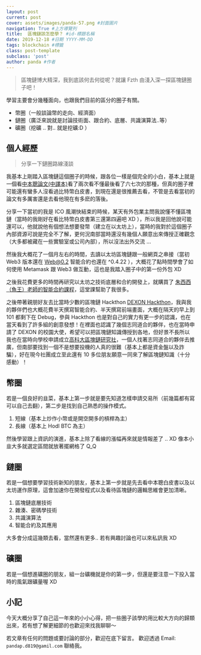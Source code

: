```yaml
---
layout: post 
current: post
cover: assets/images/panda-57.png #封面圖片
navigation: True #上方導覽列
title:  區塊鏈該怎麼學？ #id-標題名稱
date: 2019-12-18 #日期 YYYY-MM-DD 
tags: blockchain #標籤
class: post-template 
subclass: 'post' 
author: panda #作者 
---
```


> 區塊鏈博大精深，我到底該何去何從呢？就讓 Fzth 由淺入深一探區塊鏈圈子吧！

學習主要會分幾種面向，也跟我們目前的區分的圈子有關。

- 幣圈（一般談論幣的走向、經濟面）
- 鏈圈（廣泛來說就是討論技術面、跟合約、底層、共識演算法..等）
- 礦圈（挖礦 .. 對.. 就是挖礦:D ）

## 個人經歷

> 分享一下鏈圈路線淺談

我基本上剛踏入區塊鏈這個圈子的時候，跟各位一樣是個完全的小白，基本上就是一個看[中本聰論文(中譯本)](https://cypherpunks-core.github.io/products/BitcoinWhitePaper/)看了兩次看不懂最後看了六七次的那種，但真的圈子裡可能還有蠻多人沒看過比特幣白皮書，到現在還是很推薦去看，不管是去看當初的論文有多厲害還是去看他現在有多麽的落後。

分享一下當初的我是 ICO 風潮快結束的時候，某天有外包業主問我說懂不懂區塊鏈（當時的我剛好在看比特幣白皮書第三還第四遍吧 XD ），所以我是回他說可能還可以，他就說他有個想法想要發幣（建立在以太坊上），當時的我對於這個圈子內部資源可說是完全不了解，更何況南部當時還沒有幾個人願意出來傳授正確觀念（大多都被藏在一些實驗室或公司內部），所以沒法出外交流 ...

然後我大概花了一個月左右的時間，去讀以太坊區塊鏈跟一般網頁之串接（當初 Web3 版本還在 Web@0.2 智能合約也還在 ^0.4.22 ），大概花了點時間學會了如何使用 Metamask 跟 Web3 做互動，這也是我踏入圈子中的第一份外包 XD 

之後我花費更多的時間再研究以太坊之技術底層和合約開發上，就購買了 [朱西西（魚王）老師的智能合約課程](https://hahow.in/courses/5b3cdd6ed03140001eebeadc)，這堂課幫助了我很多。

之後帶著親朋好友去比當時少數的區塊鏈 Hackthon [DEXON Hackthon](https://medium.com/open-coding-style/%E7%B6%B2%E9%A0%81%E5%B7%A5%E7%A8%8B%E5%B8%AB%E8%A7%92%E5%BA%A6%E7%9C%8B%E9%80%99%E6%AC%A1dexon%E9%AB%98%E7%A9%BA%E9%BB%91%E5%AE%A2%E6%9D%BE-3c2c8735d27a)，我與我的夥伴們也大概花費半天撰寫智能合約、半天撰寫前端畫面，大概在隔天的早上到 101 都剩下在 Debug，參與 Hackthon 也是對自己的實力有更一步的認識，也在當天看到了許多組的創意發想！在裡面也認識了幾個志同道合的夥伴，也在當時申請了 DEXON 的校園大使，希望可以把區塊鏈知識傳授到各地，但好景不長所以我也在當時向學校申請成立[高科大區塊鏈研究社](https://www.facebook.com/%E9%AB%98%E7%A7%91%E5%A4%A7%E5%8D%80%E5%A1%8A%E9%8F%88%E7%A0%94%E7%A9%B6%E7%A4%BE-597579990749708/?modal=admin_todo_tour)，一個人找著志同道合的夥伴去推廣，但南部要找到一個不是想要投機的人真的很難（基本上都是資金盤以及詐騙），好在現今社團成立至此還有 10 多位朋友願意一同來了解區塊鏈知識（十分感動）！

## 幣圈

若是一個良好的韭菜，基本上第一步就是要先知道怎樣申請交易所（前幾篇都有寫可以自己去翻），第二步是找到自己熟悉的操作模式。

1. 短線（基本上炒作小幣或是開空開多的槓桿為主）
2. 長線（基本上 Hodl BTC 為主）

然後學習跟上資訊的演進，基本上除了看線的漲幅再來就是情報差了 .. XD 
像本小韭大多就選定區間就放著擺網格了 Q_Q 

## 鏈圈

若是一個想要學習技術新知的朋友，基本上第一步就是先去看中本聰白皮書以及以太坊運作原理，這會加速你在開發程式以及看待區塊鏈的邏輯思維會更加清晰。

1. 區塊鏈底層技術
2. 雜湊、密碼學技術
3. 共識演算法
4. 智能合約及其應用

大多會分成這幾類去看，當然還有更多.. 若有興趣討論也可以來私訊我 XD 

## 礦圈

若是一個想進礦圈的朋友，組一台礦機就是你的第一步，但還是要注意一下投入當時的風氣跟礦量喔 XD

## 小記

今天大概分享了自己這一年來的小小心得，把一些圈子該學的用比較大方向的歸類出來，若有想了解更細節的也歡迎來找我聊聊～

若文章有任何的問題或要討論的部分，歡迎在底下留言。
歡迎透過 Email: `pandap.d819@gamil.com` 聯絡我。